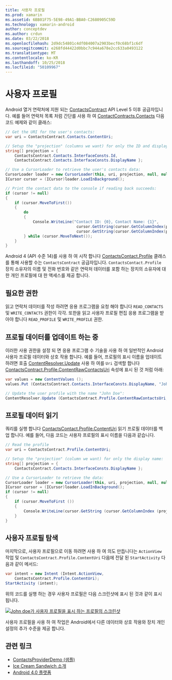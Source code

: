 ```yaml
---
title: 사용자 프로필
ms.prod: xamarin
ms.assetid: 6BB01F75-5E98-49A1-BBA0-C2680905C59D
ms.technology: xamarin-android
author: conceptdev
ms.author: crdun
ms.date: 03/22/2018
ms.openlocfilehash: 2d9dc54801c4df084007a2903becf0c68bf1c6df
ms.sourcegitcommit: e268fd44422d0bbc7c944a678e2cc633a0493122
ms.translationtype: MT
ms.contentlocale: ko-KR
ms.lasthandoff: 10/25/2018
ms.locfileid: "50109967"
---
```

# <a name="user-profile"></a>사용자 프로필

Android 열거 연락처에 지원 되는 [ContactsContract](https://developer.xamarin.com/api/type/Android.Provider.ContactsContract/) API Level 5 이후 공급자입니다. 예를 들어 연락처 목록 처럼 간단를 사용 하 여 [ContactContracts.Contacts](https://developer.xamarin.com/api/type/Android.Provider.ContactsContract+Contacts/) 다음 코드 예제와 같이 클래스:

```csharp
// Get the URI for the user's contacts:
var uri = ContactsContract.Contacts.ContentUri;

// Setup the "projection" (columns we want) for only the ID and display name:
string[] projection = {
    ContactsContract.Contacts.InterfaceConsts.Id, 
    ContactsContract.Contacts.InterfaceConsts.DisplayName };

// Use a CursorLoader to retrieve the user's contacts data:
CursorLoader loader = new CursorLoader(this, uri, projection, null, null, null);
ICursor cursor = (ICursor)loader.LoadInBackground();

// Print the contact data to the console if reading back succeeds:
if (cursor != null)
{
    if (cursor.MoveToFirst())
    {
        do
        {
            Console.WriteLine("Contact ID: {0}, Contact Name: {1}",
                               cursor.GetString(cursor.GetColumnIndex(projection[0])),
                               cursor.GetString(cursor.GetColumnIndex(projection[1])));
        } while (cursor.MoveToNext());
    }
}
```

Android 4 (API 수준 14)를 사용 하 여 시작 합니다 [ContactsContact.Profile](https://developer.xamarin.com/api/type/Android.Provider.ContactsContract+Profile/) 클래스를 통해 사용할 수는 `ContactsContract` 공급자입니다. `ContactsContact.Profile` 장치 소유자의 이름 및 전화 번호와 같은 연락처 데이터를 포함 하는 장치의 소유자에 대 한 개인 프로필에 대 한 액세스를 제공 합니다.


## <a name="required-permissions"></a>필요한 권한

읽고 연락처 데이터를 작성 하려면 응용 프로그램을 요청 해야 합니다 `READ_CONTACTS` 및 `WRITE_CONTACTS` 권한이 각각.
또한을 읽고 사용자 프로필 편집 응용 프로그램을 받아야 합니다 `READ_PROFILE` 및 `WRITE_PROFILE` 권한.


## <a name="updating-profile-data"></a>프로필 데이터를 업데이트 하는 중

이러한 사용 권한을 설정 되 면 응용 프로그램 수 기술을 사용 하 여 일반적인 Android 사용자 프로필 데이터와 상호 작용 합니다. 예를 들어, 프로필의 표시 이름을 업데이트 하려면 호출 [ContentResolver.Update](https://developer.xamarin.com/api/member/Android.Content.ContentResolver.Update) 사용 하 여를 `Uri` 검색할 합니다 [ContactsContract.Profile.ContentRawContactsUri](https://developer.xamarin.com/api/property/Android.Provider.ContactsContract+Profile.ContentRawContactsUri/) 속성에 표시 된 것 처럼 아래:

```csharp
var values = new ContentValues ();
values.Put (ContactsContract.Contacts.InterfaceConsts.DisplayName, "John Doe");

// Update the user profile with the name "John Doe":
ContentResolver.Update (ContactsContract.Profile.ContentRawContactsUri, values, null, null);
```

## <a name="reading-profile-data"></a>프로필 데이터 읽기

쿼리를 실행 합니다 [ContactsContact.Profile.ContentUri](https://developer.xamarin.com/api/property/Android.Provider.ContactsContract+Profile.ContentUri/) 읽기 프로필 데이터를 백업 합니다. 예를 들어, 다음 코드는 사용자 프로필의 표시 이름을 다음과 같습니다.

```csharp
// Read the profile
var uri = ContactsContract.Profile.ContentUri;

// Setup the "projection" (column we want) for only the display name:
string[] projection = {
    ContactsContract.Contacts.InterfaceConsts.DisplayName };

// Use a CursorLoader to retrieve the data:
CursorLoader loader = new CursorLoader(this, uri, projection, null, null, null);
ICursor cursor = (ICursor)loader.LoadInBackground();
if (cursor != null)
{
    if (cursor.MoveToFirst ())
    {
        Console.WriteLine(cursor.GetString (cursor.GetColumnIndex (projection [0])));
    }
}
```

## <a name="navigating-to-the-user-profile"></a>사용자 프로필 탐색

마지막으로, 사용자 프로필으로 이동 하려면 사용 하 여 의도 만듭니다는 `ActionView` 작업 및 `ContactsContract.Profile.ContentUri` 다음에 전달 된 `StartActivity` 다음과 같이 메서드:

```csharp
var intent = new Intent (Intent.ActionView,
    ContactsContract.Profile.ContentUri);           
StartActivity (intent);
```

위의 코드를 실행 하는 경우 사용자 프로필은 다음 스크린샷에 표시 된 것과 같이 표시 됩니다.

[![John doe가 사용자 프로필을 표시 하는 프로필의 스크린샷](user-profile-images/01-profile-screen-sml.png)](user-profile-images/01-profile-screen.png#lightbox)

사용자 프로필을 사용 하 여 작업은 Android에서 다른 데이터와 상호 작용와 장치 개인 설정의 추가 수준을 제공 합니다.



## <a name="related-links"></a>관련 링크

- [ContactsProviderDemo (샘플)](https://developer.xamarin.com/samples/monodroid/ContactsProviderDemo/)
- [Ice Cream Sandwich 소개](http://www.android.com/about/ice-cream-sandwich/)
- [Android 4.0 플랫폼](http://developer.android.com/sdk/android-4.0.html)
